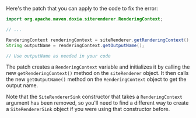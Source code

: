 Here's the patch that you can apply to the code to fix the error:

```java
import org.apache.maven.doxia.siterenderer.RenderingContext;

// ...

RenderingContext renderingContext = siteRenderer.getRenderingContext();
String outputName = renderingContext.getOutputName();

// Use outputName as needed in your code
```

The patch creates a `RenderingContext` variable and initializes it by calling the new `getRenderingContext()` method on the `siteRenderer` object. It then calls the new `getOutputName()` method on the `RenderingContext` object to get the output name.

Note that the `SiteRendererSink` constructor that takes a `RenderingContext` argument has been removed, so you'll need to find a different way to create a `SiteRendererSink` object if you were using that constructor before.